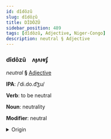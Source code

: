 ```yaml
---
id: dîdôzû
slug: dîdôzû
title: DÎDÔZÛ
sidebar_position: 489
tags: [dîdôzû, Adjective, Niger-Congo]
description: neutral § Adjective
---
```


### dîdôzû&emsp;<span kind="abugida">ʌɟʌıⱴʄ</span>

*neutral* **§** [Adjective](../../tags/Adjective)

**IPA**: /ˈdi.do.d͡ʒu/

**Verb**: to be neutral

**Noun**: neutrality

**Modifier**: neutral

<details>
    <summary>Origin</summary>
    Yoruba didoju /di.do.d͡ʒu/<br/>
    <em>Niger-Congo Language Family</em>
</details>